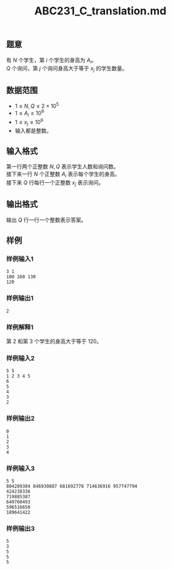 ﻿---
title: "ABC231_C_translation.md"
tags: []
author: ""
created: ""
---

## 题意

有 $N$ 个学生，第 $i$ 个学生的身高为 $A_i$。  
$Q$ 个询问，第 $j$ 个询问身高大于等于 $x_j$ 的学生数量。

## 数据范围

- $1 \le N,Q \le 2 \times 10^5$
- $1 \le A_i \le 10^9$
- $1 \le x_j \le 10^9$
- 输入都是整数。 

## 输入格式

第一行两个正整数 $N,Q$ 表示学生人数和询问数。  
接下来一行 $N$ 个正整数 $A_i$ 表示每个学生的身高。  
接下来 $Q$ 行每行一个正整数 $x_j$ 表示询问。

## 输出格式

输出 $Q$ 行一行一个整数表示答案。

## 样例

### 样例输入1

```input
3 1
100 160 130
120

```

### 样例输出1

```output
2

```

### 样例解释1

第 $2$ 和第 $3$ 个学生的身高大于等于 $120$。

### 样例输入2

```input
5 5
1 2 3 4 5
6
5
4
3
2

```

### 样例输出2

```output
0
1
2
3
4

```

### 样例输入3

```input
5 5
804289384 846930887 681692778 714636916 957747794
424238336
719885387
649760493
596516650
189641422

```

### 样例输出3

```output
5
3
5
5
5

```


